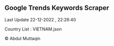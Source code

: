 

## Google Trends Keywords Scraper 
 
Last Update 22-12-2022 , 22:26:40

Country List :
VIETNAM.json



© Abdul Muttaqin 

